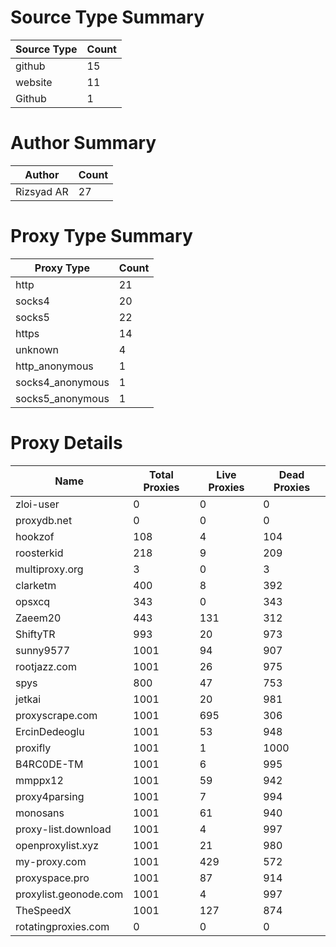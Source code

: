 # Source Type Summary

| Source Type | Count |
|-------------|-------|
| github | 15 |
| website | 11 |
| Github | 1 |


# Author Summary

| Author | Count |
|--------|-------|
| Rizsyad AR | 27 |


# Proxy Type Summary

| Proxy Type | Count |
|------------|-------|
| http | 21 |
| socks4 | 20 |
| socks5 | 22 |
| https | 14 |
| unknown | 4 |
| http_anonymous | 1 |
| socks4_anonymous | 1 |
| socks5_anonymous | 1 |


# Proxy Details

| Name | Total Proxies | Live Proxies | Dead Proxies |
|------|---------------|--------------|---------------|
| zloi-user | 0 | 0 | 0 |
| proxydb.net | 0 | 0 | 0 |
| hookzof | 108 | 4 | 104 |
| roosterkid | 218 | 9 | 209 |
| multiproxy.org | 3 | 0 | 3 |
| clarketm | 400 | 8 | 392 |
| opsxcq | 343 | 0 | 343 |
| Zaeem20 | 443 | 131 | 312 |
| ShiftyTR | 993 | 20 | 973 |
| sunny9577 | 1001 | 94 | 907 |
| rootjazz.com | 1001 | 26 | 975 |
| spys | 800 | 47 | 753 |
| jetkai | 1001 | 20 | 981 |
| proxyscrape.com | 1001 | 695 | 306 |
| ErcinDedeoglu | 1001 | 53 | 948 |
| proxifly | 1001 | 1 | 1000 |
| B4RC0DE-TM | 1001 | 6 | 995 |
| mmppx12 | 1001 | 59 | 942 |
| proxy4parsing | 1001 | 7 | 994 |
| monosans | 1001 | 61 | 940 |
| proxy-list.download | 1001 | 4 | 997 |
| openproxylist.xyz | 1001 | 21 | 980 |
| my-proxy.com | 1001 | 429 | 572 |
| proxyspace.pro | 1001 | 87 | 914 |
| proxylist.geonode.com | 1001 | 4 | 997 |
| TheSpeedX | 1001 | 127 | 874 |
| rotatingproxies.com | 0 | 0 | 0 |
